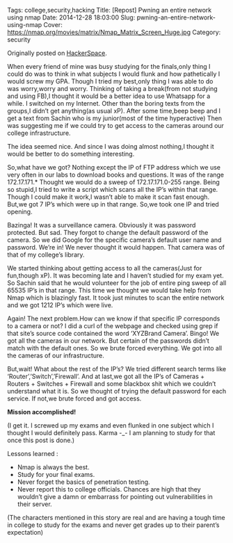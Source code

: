 Tags: college,security,hacking
Title: [Repost] Pwning an entire network using nmap
Date: 2014-12-28 18:03:00
Slug: pwning-an-entire-network-using-nmap
Cover: https://nmap.org/movies/matrix/Nmap_Matrix_Screen_Huge.jpg
Category: security


Originally posted on [HackerSpace](https://bufferoutofbounds.wordpress.com/2014/12/29/pwning-an-entire-network-using-nmap/).


When every friend of mine was busy studying for the finals,only thing I could do was to think in what subjects I would flunk and how pathetically I would screw my GPA. Though I tried my best,only thing I was able to do was worry,worry and worry.
Thinking of taking a break(from not studying and using FB),I thought it would be a better idea to use Whatsapp for a while.
I switched on my Internet. Other than the boring texts from the groups,I didn’t get anything(as usual xP). After some time,beep beep and I get a text from Sachin who is my junior(most of the time hyperactive) Then was suggesting me if we could try to get access to the cameras around our college infrastructure.

The idea seemed nice. And since I was doing almost nothing,I thought it would be better to do something interesting.

So,what have we got?
Nothing except the IP of FTP address which we use very often in our labs to download books and questions.
It was of the range 172.17.171.*
Thought we would do a sweep of 172.17.171.0-255 range.
Being so stupid,I tried to write a script which scans all the IP’s within that range. Though I could make it work,I wasn’t able to make it scan fast enough.
But,we got 7 IP’s which were up in that range. So,we took one IP and tried opening.

Bazinga! It was a surveillance camera. Obviously it was password protected.
But sad. They forgot to change the default password of the camera. So we did Google for the specific camera’s default user name and password.
We’re in! We never thought it would happen. That camera was of that of my college’s library.

We started thinking about getting access to all the cameras(Just for fun,though xP).
It was becoming late and I haven’t studied for my exam yet.
So Sachin said that he would volunteer for the job of entire ping sweep of all 65535 IP’s in that range. This time we thought we would take help from Nmap which is blazingly fast.
It took just minutes to scan the entire network and we got 1212 IP’s which were live.

Again! The next problem.How can we know if that specific IP corresponds to a camera or not?
I did a curl of the webpage and checked using grep if that site’s source code contained the word ‘XYZBrand Camera’. Bingo! We got all the cameras in our network. But certain of the passwords didn’t match with the default ones. So we brute forced everything.
We got into all the cameras of our infrastructure.

But,wait! What about the rest of the IP’s? We tried different search terms like ‘Router’,’Switch’,’Firewall’. And at last,we got all the IP’s of Cameras + Routers + Switches + Firewall and some blackbox shit which we couldn’t understand what it is.
So we thought of trying the default password for each service. If not,we brute forced and got access.

**Mission accomplished!**

(I get it. I screwed up my exams and even flunked in one subject which I thought I would definitely pass. Karma -_- I am planning to study for that once this post is done.)

Lessons learned :


* Nmap is always the best.
* Study for your final exams.
* Never forget the basics of penetration testing.
* Never report this to college officials.
Chances are high that they wouldn’t give a damn or embarrass for pointing out vulnerabilities in their server.

(The characters mentioned in this story are real and are having a tough time in college to study for the exams and never get grades up to their parent’s expectation)
